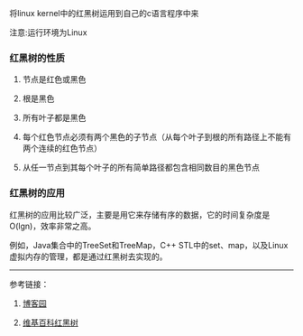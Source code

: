 将linux kernel中的红黑树运用到自己的c语言程序中来

注意:运行环境为Linux

### 红黑树的性质

1. 节点是红色或黑色

2. 根是黑色

3. 所有叶子都是黑色

4. 每个红色节点必须有两个黑色的子节点（从每个叶子到根的所有路径上不能有两个连续的红色节点）

5. 从任一节点到其每个叶子的所有简单路径都包含相同数目的黑色节点

### 红黑树的应用

红黑树的应用比较广泛，主要是用它来存储有序的数据，它的时间复杂度是O(lgn)，效率非常之高。

例如，Java集合中的TreeSet和TreeMap，C++ STL中的set、map，以及Linux虚拟内存的管理，都是通过红黑树去实现的。

---
参考链接：

1. [博客园](http://www.cnblogs.com/haippy/archive/2012/09/02/2668099.html)

2. [维基百科红黑树](https://zh.wikipedia.org/wiki/%E7%BA%A2%E9%BB%91%E6%A0%91)
